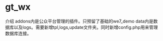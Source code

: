 # gt_wx
介绍
addons内是公众平台管理的插件。只预留了基础的we7_demo
data内是数据库以及logs。需要新增tpl,logs,update文件夹。同时新增config.php用来管理数据库连接。